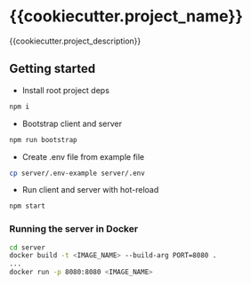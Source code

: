 # {{cookiecutter.project_name}}

{{cookiecutter.project_description}}

## Getting started

- Install root project deps

```bash
npm i
```

- Bootstrap client and server

```bash
npm run bootstrap
```

- Create .env file from example file

```bash
cp server/.env-example server/.env
```

- Run client and server with hot-reload

```bash
npm start
```

### Running the server in Docker

```bash
cd server
docker build -t <IMAGE_NAME> --build-arg PORT=8080 .
...
docker run -p 8080:8080 <IMAGE_NAME>
```
